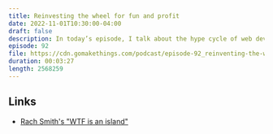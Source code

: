 ```yaml
---
title: Reinvesting the wheel for fun and profit
date: 2022-11-01T10:30:00-04:00
draft: false
description: In today’s episode, I talk about the hype cycle of web development.
episode: 92
file: https://cdn.gomakethings.com/podcast/episode-92_reinventing-the-wheel-for-fun-and-profit.mp3
duration: 00:03:27
length: 2568259
---
```


## Links

- [Rach Smith's "WTF is an island"](https://rachsmith.com/wtf-is-an-island/)